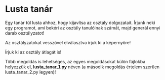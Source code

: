 # Lusta tanár

Egy tanár túl lusta ahhoz, hogy kijavítsa az osztály dolgozatait. Írjunk neki egy programot, ami bekéri az osztály tanulóinak számát, majd generál ennyi darab osztályzatot!

Az osztályzatokat vesszővel elválasztva írjuk ki a képernyőre!

Írjuk ki az osztály átlagát is!

Több megoldás is lehetséges, az egyes megoldásokat külön fájlokba helyezzük el, **lusta_tanar_1.py** néven (a második megoldás értelem szerűen lusta_tanar_2.py legyen)!